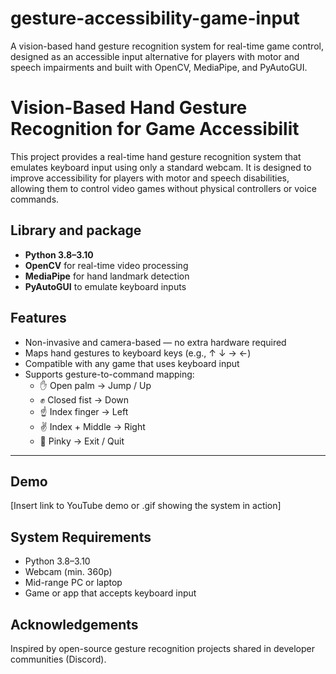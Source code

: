 # gesture-accessibility-game-input
A vision-based hand gesture recognition system for real-time game control, designed as an accessible input alternative for players with motor and speech impairments and built with OpenCV, MediaPipe, and PyAutoGUI.


# Vision-Based Hand Gesture Recognition for Game Accessibilit

This project provides a real-time hand gesture recognition system that emulates keyboard input using only a standard webcam. It is designed to improve accessibility for players with motor and speech disabilities, allowing them to control video games without physical controllers or voice commands.

## Library and package
- **Python 3.8–3.10**
- **OpenCV** for real-time video processing
- **MediaPipe** for hand landmark detection
- **PyAutoGUI** to emulate keyboard inputs

## Features
- Non-invasive and camera-based — no extra hardware required
- Maps hand gestures to keyboard keys (e.g., ↑ ↓ → ←)
- Compatible with any game that uses keyboard input
- Supports gesture-to-command mapping:
  - ✋ Open palm → Jump / Up 
  - ✊ Closed fist → Down 
  - ☝️ Index finger → Left
  - ✌️ Index + Middle → Right 
  - 🤙 Pinky → Exit / Quit

---

## Demo
[Insert link to YouTube demo or .gif showing the system in action]

## System Requirements
- Python 3.8–3.10
- Webcam (min. 360p)
- Mid-range PC or laptop
- Game or app that accepts keyboard input

## Acknowledgements
Inspired by open-source gesture recognition projects shared in developer communities (Discord).
